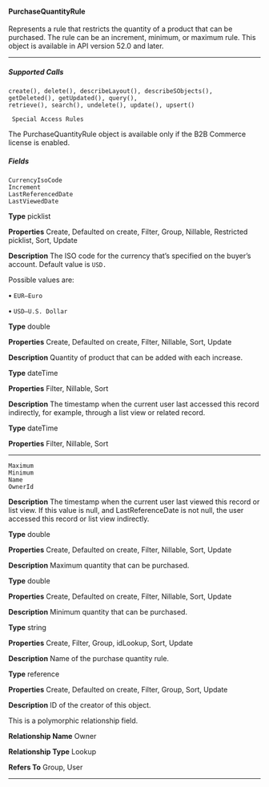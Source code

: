 #### PurchaseQuantityRule

Represents a rule that restricts the quantity of a product that can be purchased. The rule can be an increment, minimum, or maximum
rule. This object is available in API version 52.0 and later.


-----

##### Supported Calls
```
create(), delete(), describeLayout(), describeSObjects(), getDeleted(), getUpdated(), query(),
retrieve(), search(), undelete(), update(), upsert()

 Special Access Rules

```
The PurchaseQuantityRule object is available only if the B2B Commerce license is enabled.

##### Fields

```
CurrencyIsoCode
Increment
LastReferencedDate
LastViewedDate

```

**Type**
picklist

**Properties**
Create, Defaulted on create, Filter, Group, Nillable, Restricted picklist, Sort, Update

**Description**
The ISO code for the currency that’s specified on the buyer’s account. Default value is `USD.`

Possible values are:

**•** `EUR—Euro`

**•** `USD—U.S. Dollar`

**Type**
double

**Properties**
Create, Defaulted on create, Filter, Nillable, Sort, Update

**Description**
Quantity of product that can be added with each increase.

**Type**
dateTime

**Properties**
Filter, Nillable, Sort

**Description**
The timestamp when the current user last accessed this record indirectly, for example, through
a list view or related record.

**Type**
dateTime

**Properties**
Filter, Nillable, Sort


-----

```
Maximum
Minimum
Name
OwnerId

```

**Description**
The timestamp when the current user last viewed this record or list view. If this value is null,
and LastReferenceDate is not null, the user accessed this record or list view indirectly.

**Type**
double

**Properties**
Create, Defaulted on create, Filter, Nillable, Sort, Update

**Description**
Maximum quantity that can be purchased.

**Type**
double

**Properties**
Create, Defaulted on create, Filter, Nillable, Sort, Update

**Description**
Minimum quantity that can be purchased.

**Type**
string

**Properties**
Create, Filter, Group, idLookup, Sort, Update

**Description**
Name of the purchase quantity rule.

**Type**
reference

**Properties**
Create, Defaulted on create, Filter, Group, Sort, Update

**Description**
ID of the creator of this object.

This is a polymorphic relationship field.

**Relationship Name**
Owner

**Relationship Type**
Lookup

**Refers To**
Group, User


-----
